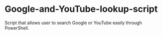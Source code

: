 # Google-and-YouTube-lookup-script
Script that allows user to search Google or YouTube easily through PowerShell.
